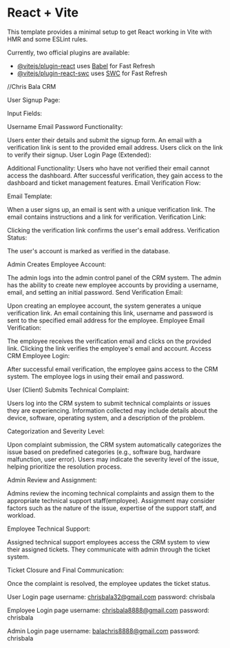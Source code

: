 # React + Vite

This template provides a minimal setup to get React working in Vite with HMR and some ESLint rules.

Currently, two official plugins are available:

- [@vitejs/plugin-react](https://github.com/vitejs/vite-plugin-react/blob/main/packages/plugin-react/README.md) uses [Babel](https://babeljs.io/) for Fast Refresh
- [@vitejs/plugin-react-swc](https://github.com/vitejs/vite-plugin-react-swc) uses [SWC](https://swc.rs/) for Fast Refresh

//Chris Bala CRM

User Signup Page:

Input Fields:

Username
Email
Password
Functionality:

Users enter their details and submit the signup form.
An email with a verification link is sent to the provided email address.
Users click on the link to verify their signup.
User Login Page (Extended):

Additional Functionality:
Users who have not verified their email cannot access the dashboard.
After successful verification, they gain access to the dashboard and ticket management features.
Email Verification Flow:

Email Template:

When a user signs up, an email is sent with a unique verification link. The email contains instructions and a link for verification.
Verification Link:

Clicking the verification link confirms the user's email address.
Verification Status:

The user's account is marked as verified in the database.



Admin Creates Employee Account:

The admin logs into the admin control panel of the CRM system.
The admin has the ability to create new employee accounts by providing a username, email, and setting an initial password.
Send Verification Email:

Upon creating an employee account, the system generates a unique verification link.
An email containing this link, username and password is sent to the specified email address for the employee.
Employee Email Verification:

The employee receives the verification email and clicks on the provided link.
Clicking the link verifies the employee's email and account.
Access CRM Employee Login:

After successful email verification, the employee gains access to the CRM system.
The employee logs in using their email and password.


User (Client) Submits Technical Complaint:

Users log into the CRM system to submit technical complaints or issues they are experiencing.
Information collected may include details about the device, software, operating system, and a description of the problem.

Categorization and Severity Level:

Upon complaint submission, the CRM system automatically categorizes the issue based on predefined categories (e.g., software bug, hardware malfunction, user error).
Users may indicate the severity level of the issue, helping prioritize the resolution process.


Admin Review and Assignment:

Admins review the incoming technical complaints and assign them to the appropriate technical support staff(employee).
Assignment may consider factors such as the nature of the issue, expertise of the support staff, and workload.

Employee Technical Support:

Assigned technical support employees access the CRM system to view their assigned tickets.
They communicate with admin through the ticket system.

Ticket Closure and Final Communication:

Once the complaint is resolved, the employee updates the ticket status.

User Login page
username: chrisbala32@gmail.com
password: chrisbala

Employee Login page
username: chrisbala8888@gmail.com
password: chrisbala

Admin Login page
username: balachris8888@gmail.com
password: chrisbala